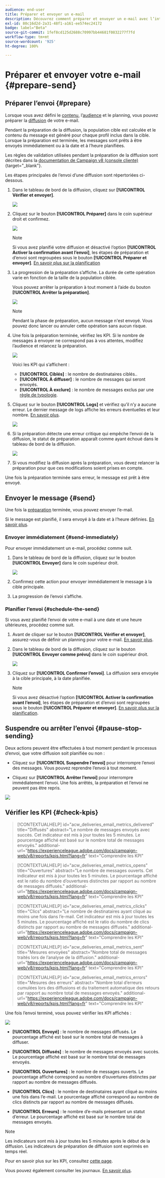 ```yaml
---
audience: end-user
title: Préparer et envoyer un e-mail
description: Découvrez comment préparer et envoyer un e-mail avec l’interface utilisateur web de Campaign.
exl-id: 80c16d2d-2a31-48f1-a161-ee574ec24172
badge: label="Beta"
source-git-commit: 1fef8cd125d2688c70997bb44681f0832277f7fd
workflow-type: tm+mt
source-wordcount: '925'
ht-degree: 100%

---
```



# Préparer et envoyer votre e-mail {#prepare-send}

## Préparer l’envoi {#prepare}

Lorsque vous avez défini le [contenu](../content/edit-content.md), l’[audience](../audience/add-audience.md) et le planning, vous pouvez préparer la [diffusion](../msg/gs-messages.md#schedule-the-delivery-sending-gs-schedule) de votre e-mail.

Pendant la préparation de la diffusion, la population cible est calculée et le contenu du message est généré pour chaque profil inclus dans la cible. Lorsque la préparation est terminée, les messages sont prêts à être envoyés immédiatement ou à la date et à l’heure planifiées.

Les règles de validation utilisées pendant la préparation de la diffusion sont décrites dans la [documentation de Campaign v8 (console cliente)](https://experienceleague.adobe.com/docs/campaign/campaign-v8/campaigns/send/validate/delivery-analysis.html?lang=fr){target="_blank"}.

Les étapes principales de l’envoi d’une diffusion sont répertoriées ci-dessous.

1. Dans le tableau de bord de la diffusion, cliquez sur **[!UICONTROL Vérifier et envoyer]**.

   ![](assets/email-review-and-send.png)


1. Cliquez sur le bouton **[!UICONTROL Préparer]** dans le coin supérieur droit et confirmez.

   ![](assets/email-prepare.png)

   >[!NOTE]
   >
   >Si vous avez planifié votre diffusion et désactivé l’option **[!UICONTROL Activer la confirmation avant l’envoi]**, les étapes de préparation et d’envoi sont regroupées sous le bouton **[!UICONTROL Préparer et envoyer]**. [En savoir plus sur la planification](../msg/gs-messages.md#gs-schedule)

1. La progression de la préparation s’affiche. La durée de cette opération varie en fonction de la taille de la population ciblée.

   Vous pouvez arrêter la préparation à tout moment à l’aide du bouton **[!UICONTROL Arrêter la préparation]**.

   ![](assets/email-stop-preparation.png)

   >[!NOTE]
   >Pendant la phase de préparation, aucun message n&#39;est envoyé. Vous pouvez donc lancer ou annuler cette opération sans aucun risque.

1. Une fois la préparation terminée, vérifiez les KPI. Si le nombre de messages à envoyer ne correspond pas à vos attentes, modifiez l’audience et relancez la préparation.

   ![](assets/email-preparation-complete.png)

   Voici les KPI qui s’affichent :

   * **[!UICONTROL Ciblés]** : le nombre de destinataires ciblés..
   * **[!UICONTROL À diffuser]** : le nombre de messages qui seront envoyés.
   * **[!UICONTROL À exclure]** : le nombre de messages exclus par une [règle de typologie](../advanced-settings/delivery-settings.md#typology).

1. Cliquez sur le bouton **[!UICONTROL Logs]** et vérifiez qu’il n’y a aucune erreur. Le dernier message de logs affiche les erreurs éventuelles et leur nombre. [En savoir plus](delivery-logs.md).

   ![](assets/email-prepare-logs.png)

1. Si la préparation détecte une erreur critique qui empêche l’envoi de la diffusion, le statut de préparation apparaît comme ayant échoué dans le tableau de bord de la diffusion.

   ![](assets/email-prepare-error.png)

1. Si vous modifiez la diffusion après la préparation, vous devez relancer la préparation pour que ces modifications soient prises en compte.

Une fois la préparation terminée sans erreur, le message est prêt à être envoyé.

## Envoyer le message {#send}


Une fois la [préparation](#prepare) terminée, vous pouvez envoyer l’e-mail.

Si le message est planifié, il sera envoyé à la date et à l’heure définies. [En savoir plus](../msg/gs-messages.md#gs-schedule).

### Envoyer immédiatement {#send-immediately}

Pour envoyer immédiatement un e-mail, procédez comme suit.

1. Dans le tableau de bord de la diffusion, cliquez sur le bouton **[!UICONTROL Envoyer]** dans le coin supérieur droit.

   ![](assets/email-send.png)

1. Confirmez cette action pour envoyer immédiatement le message à la cible principale.

1. La progression de l’envoi s’affiche.

### Planifier l’envoi {#schedule-the-send}

Si vous avez planifié l’envoi de votre e-mail à une date et une heure ultérieures, procédez comme suit.

1. Avant de cliquer sur le bouton **[!UICONTROL Vérifier et envoyer]**, assurez-vous de définir un planning pour votre e-mail. [En savoir plus](../msg/gs-messages.md#gs-schedule).

1. Dans le tableau de bord de la diffusion, cliquez sur le bouton **[!UICONTROL Envoyer comme prévu]** dans le coin supérieur droit.

   ![](assets/email-send-as-scheduled.png)

1. Cliquez sur **[!UICONTROL Confirmer l’envoi]**. La diffusion sera envoyée à la cible principale, à la date planifiée.

   >[!NOTE]
   >
   >Si vous avez désactivé l’option **[!UICONTROL Activer la confirmation avant l’envoi]**, les étapes de préparation et d’envoi sont regroupées sous le bouton **[!UICONTROL Préparer et envoyer]**. [En savoir plus sur la planification](../msg/gs-messages.md#gs-schedule).

## Suspendre ou arrêter l’envoi {#pause-stop-sending}

Deux actions peuvent être effectuées à tout moment pendant le processus d’envoi, que votre diffusion soit planifiée ou non :

* Cliquez sur **[!UICONTROL Suspendre l’envoi]** pour interrompre l’envoi des messages. Vous pouvez reprendre l’envoi à tout moment.

* Cliquez sur **[!UICONTROL Arrêter l’envoi]** pour interrompre immédiatement l’envoi. Une fois arrêtés, la préparation et l’envoi ne peuvent pas être repris.

![](assets/email-send-pause-or-stop.png)

## Vérifier les KPI {#check-kpis}

>[!CONTEXTUALHELP]
>id="acw_deliveries_email_metrics_delivered"
>title="Diffusés"
>abstract="Le nombre de messages envoyés avec succès. Cet indicateur est mis à jour toutes les 5 minutes. Le pourcentage affiché est basé sur le nombre total de messages envoyés."
>additional-url="https://experienceleague.adobe.com/docs/campaign-web/v8/reports/kpis.html?lang=fr" text="Comprendre les KPI"

>[!CONTEXTUALHELP]
>id="acw_deliveries_email_metrics_opens"
>title="Ouvertures"
>abstract="Le nombre de messages ouverts. Cet indicateur est mis à jour toutes les 5 minutes. Le pourcentage affiché est le ratio du nombre d’ouvertures distinctes par rapport au nombre de messages diffusés."
>additional-url="https://experienceleague.adobe.com/docs/campaign-web/v8/reports/kpis.html?lang=fr" text="Comprendre les KPI"


>[!CONTEXTUALHELP]
>id="acw_deliveries_email_metrics_clicks"
>title="Clics"
>abstract="Le nombre de destinataires ayant cliqué au moins une fois dans l’e-mail. Cet indicateur est mis à jour toutes les 5 minutes. Le pourcentage affiché est le ratio du nombre de clics distincts par rapport au nombre de messages diffusés."
>additional-url="https://experienceleague.adobe.com/docs/campaign-web/v8/reports/kpis.html?lang=fr" text="Comprendre les KPI"


>[!CONTEXTUALHELP]
>id="acw_deliveries_email_metrics_sent"
>title="Mesures envoyées"
>abstract="Nombre total de messages traités lors de l’analyse de la diffusion."
>additional-url="https://experienceleague.adobe.com/docs/campaign-web/v8/reports/kpis.html?lang=fr" text="Comprendre les KPI"


>[!CONTEXTUALHELP]
>id="acw_deliveries_email_metrics_errors"
>title="Mesures des erreurs"
>abstract="Nombre total d’erreurs cumulées lors des diffusions et du traitement automatique des retours par rapport au nombre total de messages envoyés."
>additional-url="https://experienceleague.adobe.com/docs/campaign-web/v8/reports/kpis.html?lang=fr" text="Comprendre les KPI"


Une fois l’envoi terminé, vous pouvez vérifier les KPI affichés :

![](assets/email-send-kpis.png)

* **[!UICONTROL Envoyé]** : le nombre de messages diffusés. Le pourcentage affiché est basé sur le nombre total de messages à diffuser.

* **[!UICONTROL Diffusés]** : le nombre de messages envoyés avec succès. Le pourcentage affiché est basé sur le nombre total de messages envoyés.

* **[!UICONTROL Ouvertures]** : le nombre de messages ouverts. Le pourcentage affiché correspond au nombre d’ouvertures distinctes par rapport au nombre de messages diffusés.

* **[!UICONTROL Clics]** : le nombre de destinataires ayant cliqué au moins une fois dans l’e-mail. Le pourcentage affiché correspond au nombre de clics distincts par rapport au nombre de messages diffusés.

* **[!UICONTROL Erreurs]** : le nombre d’e-mails présentant un statut d’erreur. Le pourcentage affiché est basé sur le nombre total de messages envoyés.

>[!NOTE]
>
>Les indicateurs sont mis à jour toutes les 5 minutes après le début de la diffusion. Les indicateurs de préparation de diffusion sont exprimés en temps réel.

Pour en savoir plus sur les KPI, consultez [cette page](../reporting/kpis.md).

Vous pouvez également consulter les journaux. [En savoir plus](delivery-logs.md).